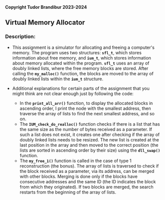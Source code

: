 **Copyright Tudor Brandibur 2023-2024**


## Virtual Memory Allocator

### Description:

* This assignment is a simulator for allocating and freeing a computer's memory. The program uses two structures: **`sfl_t`**, which stores information about free memory, and **`ium_t`**, which stores information about memory allocated within the program. **`sfl_t`** uses an array of doubly linked lists, where the free memory blocks are stored. After calling the **`my_malloc()`** function, the blocks are moved to the array of doubly linked lists within the **`ium_t`** structure.

* Additional explanations for certain parts of the assignment that you might think are not clear enough just by following the code:

	* In the **`print_all_arr()`** function, to display the allocated blocks in ascending order, I print the node with the smallest address, then traverse the array of lists to find the next smallest address, and so on.
	* The **`IUM_check_do_realloc()`** function checks if there is a list that has the same size as the number of bytes received as a parameter. If such a list does not exist, it creates one after checking if the array of doubly linked lists needs to be resized. The new list is created at the last position in the array and then moved to the correct position (the lists are sorted in ascending order by their size) using the **`dll_swap()`** function.
	* The **`my_free_1()`** function is called in the case of type 1 reconstruction (the bonus). The array of lists is traversed to check if the block received as a parameter, via its address, can be merged with other blocks. Merging is done only if the blocks have consecutive addresses and the same ID (the ID indicates the block from which they originated). If two blocks are merged, the search restarts from the beginning of the array of lists.